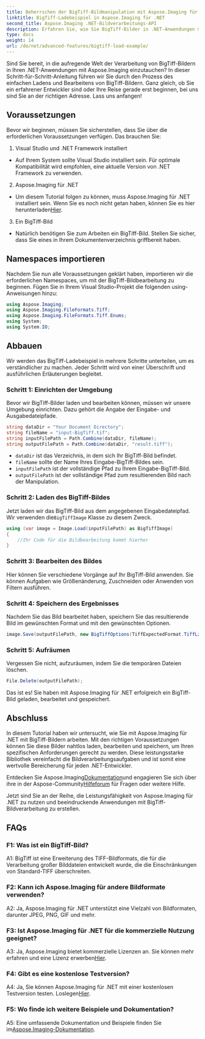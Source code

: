 ```yaml
---
title: Beherrschen der BigTiff-Bildmanipulation mit Aspose.Imaging für .NET
linktitle: BigTiff-Ladebeispiel in Aspose.Imaging für .NET
second_title: Aspose.Imaging .NET-Bildverarbeitungs-API
description: Erfahren Sie, wie Sie BigTiff-Bilder in .NET-Anwendungen mit Aspose.Imaging für .NET bearbeiten. Befolgen Sie unsere Schritt-für-Schritt-Anleitung für eine reibungslose Bildbearbeitung.
type: docs
weight: 14
url: /de/net/advanced-features/bigtiff-load-example/
---
```

Sind Sie bereit, in die aufregende Welt der Verarbeitung von BigTiff-Bildern in Ihren .NET-Anwendungen mit Aspose.Imaging einzutauchen? In dieser Schritt-für-Schritt-Anleitung führen wir Sie durch den Prozess des einfachen Ladens und Bearbeitens von BigTiff-Bildern. Ganz gleich, ob Sie ein erfahrener Entwickler sind oder Ihre Reise gerade erst beginnen, bei uns sind Sie an der richtigen Adresse. Lass uns anfangen!

## Voraussetzungen

Bevor wir beginnen, müssen Sie sicherstellen, dass Sie über die erforderlichen Voraussetzungen verfügen. Das brauchen Sie:

1. Visual Studio und .NET Framework installiert
- Auf Ihrem System sollte Visual Studio installiert sein. Für optimale Kompatibilität wird empfohlen, eine aktuelle Version von .NET Framework zu verwenden.

2. Aspose.Imaging für .NET
-  Um diesem Tutorial folgen zu können, muss Aspose.Imaging für .NET installiert sein. Wenn Sie es noch nicht getan haben, können Sie es hier herunterladen[Hier](https://releases.aspose.com/imaging/net/).

3. Ein BigTiff-Bild
- Natürlich benötigen Sie zum Arbeiten ein BigTiff-Bild. Stellen Sie sicher, dass Sie eines in Ihrem Dokumentenverzeichnis griffbereit haben.

## Namespaces importieren

Nachdem Sie nun alle Voraussetzungen geklärt haben, importieren wir die erforderlichen Namespaces, um mit der BigTiff-Bildbearbeitung zu beginnen. Fügen Sie in Ihrem Visual Studio-Projekt die folgenden using-Anweisungen hinzu:

```csharp
using Aspose.Imaging;
using Aspose.Imaging.FileFormats.Tiff;
using Aspose.Imaging.FileFormats.Tiff.Enums;
using System;
using System.IO;
```

## Abbauen

Wir werden das BigTiff-Ladebeispiel in mehrere Schritte unterteilen, um es verständlicher zu machen. Jeder Schritt wird von einer Überschrift und ausführlichen Erläuterungen begleitet.

### Schritt 1: Einrichten der Umgebung

Bevor wir BigTiff-Bilder laden und bearbeiten können, müssen wir unsere Umgebung einrichten. Dazu gehört die Angabe der Eingabe- und Ausgabedateipfade.

```csharp
string dataDir = "Your Document Directory";
string fileName = "input-BigTiff.tif";
string inputFilePath = Path.Combine(dataDir, fileName);
string outputFilePath = Path.Combine(dataDir, "result.tiff");
```

- `dataDir` ist das Verzeichnis, in dem sich Ihr BigTiff-Bild befindet.
- `fileName` sollte der Name Ihres Eingabe-BigTiff-Bildes sein.
- `inputFilePath` ist der vollständige Pfad zu Ihrem Eingabe-BigTiff-Bild.
- `outputFilePath` ist der vollständige Pfad zum resultierenden Bild nach der Manipulation.

### Schritt 2: Laden des BigTiff-Bildes

 Jetzt laden wir das BigTiff-Bild aus dem angegebenen Eingabedateipfad. Wir verwenden die`BigTiffImage` Klasse zu diesem Zweck.

```csharp
using (var image = Image.Load(inputFilePath) as BigTiffImage)
{
    //Ihr Code für die Bildbearbeitung kommt hierher
}
```

### Schritt 3: Bearbeiten des Bildes

Hier können Sie verschiedene Vorgänge auf Ihr BigTiff-Bild anwenden. Sie können Aufgaben wie Größenänderung, Zuschneiden oder Anwenden von Filtern ausführen.

### Schritt 4: Speichern des Ergebnisses

Nachdem Sie das Bild bearbeitet haben, speichern Sie das resultierende Bild im gewünschten Format und mit den gewünschten Optionen.

```csharp
image.Save(outputFilePath, new BigTiffOptions(TiffExpectedFormat.TiffLzwRgba));
```

### Schritt 5: Aufräumen

Vergessen Sie nicht, aufzuräumen, indem Sie die temporären Dateien löschen.

```csharp
File.Delete(outputFilePath);
```

Das ist es! Sie haben mit Aspose.Imaging für .NET erfolgreich ein BigTiff-Bild geladen, bearbeitet und gespeichert.

## Abschluss

In diesem Tutorial haben wir untersucht, wie Sie mit Aspose.Imaging für .NET mit BigTiff-Bildern arbeiten. Mit den richtigen Voraussetzungen können Sie diese Bilder nahtlos laden, bearbeiten und speichern, um Ihren spezifischen Anforderungen gerecht zu werden. Diese leistungsstarke Bibliothek vereinfacht die Bildverarbeitungsaufgaben und ist somit eine wertvolle Bereicherung für jeden .NET-Entwickler.

 Entdecken Sie Aspose.Imaging[Dokumentation](https://reference.aspose.com/imaging/net/)und engagieren Sie sich über ihre in der Aspose-Community[Hilfeforum](https://forum.aspose.com/) für Fragen oder weitere Hilfe.

Jetzt sind Sie an der Reihe, die Leistungsfähigkeit von Aspose.Imaging für .NET zu nutzen und beeindruckende Anwendungen mit BigTiff-Bildverarbeitung zu erstellen.

## FAQs

### F1: Was ist ein BigTiff-Bild?

A1: BigTiff ist eine Erweiterung des TIFF-Bildformats, die für die Verarbeitung großer Bilddateien entwickelt wurde, die die Einschränkungen von Standard-TIFF überschreiten.

### F2: Kann ich Aspose.Imaging für andere Bildformate verwenden?

A2: Ja, Aspose.Imaging für .NET unterstützt eine Vielzahl von Bildformaten, darunter JPEG, PNG, GIF und mehr.

### F3: Ist Aspose.Imaging für .NET für die kommerzielle Nutzung geeignet?

 A3: Ja, Aspose.Imaging bietet kommerzielle Lizenzen an. Sie können mehr erfahren und eine Lizenz erwerben[Hier](https://purchase.aspose.com/buy).

### F4: Gibt es eine kostenlose Testversion?

 A4: Ja, Sie können Aspose.Imaging für .NET mit einer kostenlosen Testversion testen. Loslegen[Hier](https://releases.aspose.com/).

### F5: Wo finde ich weitere Beispiele und Dokumentation?

A5: Eine umfassende Dokumentation und Beispiele finden Sie im[Aspose.Imaging-Dokumentation](https://reference.aspose.com/imaging/net/).